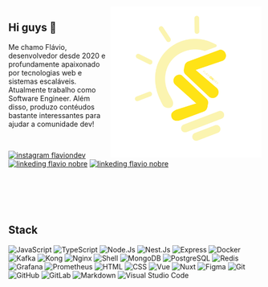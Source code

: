 <img src="./assets/img/logo_com_info.svg" min-width="300px" max-width="300px" width="300px" align="right" alt="logo flavionobredev">

## Hi guys 👋

Me chamo Flávio, desenvolvedor desde 2020 e profundamente apaixonado por tecnologias web e sistemas escaláveis. Atualmente trabalho como Software Engineer. Além disso, produzo contéudos bastante interessantes para ajudar a comunidade dev!

<br>


[![instagram flaviondev][insta-badge]][insta-flaviondev]
[![linkeding flavio nobre][linkedin-badge]][linkedin-flavio]
[![linkeding flavio nobre][medium-badge]][medium-flavio]

<br><br>
<br><br>




## Stack

![JavaScript][JavaScript]
![TypeScript][TypeScript]
![Node.Js][Node.Js]
![Nest.Js][Nest.Js]
![Express][Express]
![Docker][Docker]
![Kafka][Kafka]
![Kong][Kong]
![Nginx][Nginx]
![Shell][Shell] 
![MongoDB][MongoDB]
![PostgreSQL][PostgreSQL]
![Redis][Redis]
![Grafana][Grafana]
![Prometheus][Prometheus]
![HTML][HTML]
![CSS][CSS]
![Vue][Vue]
![Nuxt][Nuxt]
![Figma][Figma]
![Git][Git]
![GitHub][GitHub]
![GitLab][GitLab]
![Markdown][Markdown]
![Visual Studio Code][vscode]

<br><br>

<!-- TODO: ocultando posts recentes por enquanto -->
<!-- ## Posts Recentes no Medium

<a target="_blank" href="https://github-readme-medium-recent-article.vercel.app/medium/@flavionobre11/0"><img src="https://github-readme-medium-recent-article.vercel.app/medium/@flavionobre11/0" alt="Recent Article 1"> 
<br>
<a target="_blank" href="https://github-readme-medium-recent-article.vercel.app/medium/@flavionobre11/1"><img src="https://github-readme-medium-recent-article.vercel.app/medium/@flavionobre11/1" alt="Recent Article 2"> -->

<!-- ========== variables ========== -->

<!-- social network -->
[insta-flaviondev]: https://www.instagram.com/flaviondev
[insta-badge]: https://img.shields.io/badge/-@flaviondev-FFE316?style=for-the-badge&logo=Instagram&logoColor=383332
[linkedin-flavio]: https://www.linkedin.com/in/flavionobree
[linkedin-badge]: https://img.shields.io/badge/-Linkedin-FFE316?style=for-the-badge&logo=Linkedin&logoColor=383332
[medium-flavio]: https://medium.com/@flavionobre11
[medium-badge]: https://img.shields.io/badge/-Medium-FFE316?style=for-the-badge&logo=Medium&logoColor=383332

<!-- stack -->
[JavaScript]: https://img.shields.io/badge/-JavaScript-383332?style=flat-square&logo=javascript&logoColor=FFE316
[TypeScript]: https://img.shields.io/badge/-TypeScript-383332?style=flat-square&logo=typescript&logoColor=FFE316
[Node.js]: https://img.shields.io/badge/-Node.js-383332?style=flat-square&logo=node.js&logoColor=FFE316
[Nest.js]: https://img.shields.io/badge/-Nest.js-383332?style=flat-square&logo=NestJs&logoColor=FFE316
[Express]: https://img.shields.io/badge/-Express-383332?style=flat-square&logo=express&logoColor=FFE316
[Docker]: https://img.shields.io/badge/-Docker-383332?style=flat-square&logo=Docker&logoColor=FFE316
[Kafka]: https://img.shields.io/badge/-Kafka-383332?style=flat-square&logo=apachekafka&logoColor=FFE316
[Kong]: https://img.shields.io/badge/-Kong-383332?style=flat-square&logo=kong&logoColor=FFE316
[Nginx]: https://img.shields.io/badge/-Nginx-383332?style=flat-square&logo=nginx&logoColor=FFE316
[Shell]: https://img.shields.io/badge/-Shell-383332?style=flat-square&logo=gnu-bash&logoColor=FFE316
[MongoDB]: https://img.shields.io/badge/-MongoDB-383332?style=flat-square&logo=MongoDB&logoColor=FFE316
[PostgreSQL]: https://img.shields.io/badge/-PostgreSQL-383332?style=flat-square&logo=postgresql&logoColor=FFE316
[Redis]: https://img.shields.io/badge/-Redis-383332?style=flat-square&logo=redis&logoColor=FFE316
[Grafana]: https://img.shields.io/badge/-Grafana-383332?style=flat-square&logo=grafana&logoColor=FFE316
[Prometheus]: https://img.shields.io/badge/-Prometheus-383332?style=flat-square&logo=prometheus&logoColor=FFE316
[HTML]: https://img.shields.io/badge/-HTML-383332?style=flat-square&logo=HTML5&logoColor=FFE316
[CSS]: https://img.shields.io/badge/-CSS-383332?style=flat-square&logo=CSS3&logoColor=FFE316
[Vue]: https://img.shields.io/badge/-Vue.js-383332?style=flat-square&logo=Vue.js&logoColor=FFE316
[Nuxt]: https://img.shields.io/badge/-Nuxt.js-383332?style=flat-square&logo=Nuxt.js&logoColor=FFE316
[Figma]: https://img.shields.io/badge/-Figma-383332?style=flat-square&logo=figma&logoColor=FFE316
[Git]: https://img.shields.io/badge/-Git-383332?style=flat-square&logo=git&logoColor=FFE316
[GitHub]: https://img.shields.io/badge/-GitHub-383332?style=flat-square&logo=github&logoColor=FFE316
[GitLab]: https://img.shields.io/badge/-GitLab-383332?style=flat-square&logo=GitLab&logoColor=FFE316
[Markdown]: https://img.shields.io/badge/-Markdown-383332?style=flat-square&logo=markdown&logoColor=FFE316
[vscode]: https://img.shields.io/badge/-Visual%20Studio%20Code-383332?style=flat-square&logo=visual-studio-code&logoColor=FFE316
